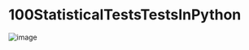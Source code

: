 # 100StatisticalTestsTestsInPython

![image](https://user-images.githubusercontent.com/7613387/117884647-cb4af500-b2a4-11eb-8c1a-fac118b2d161.png)
